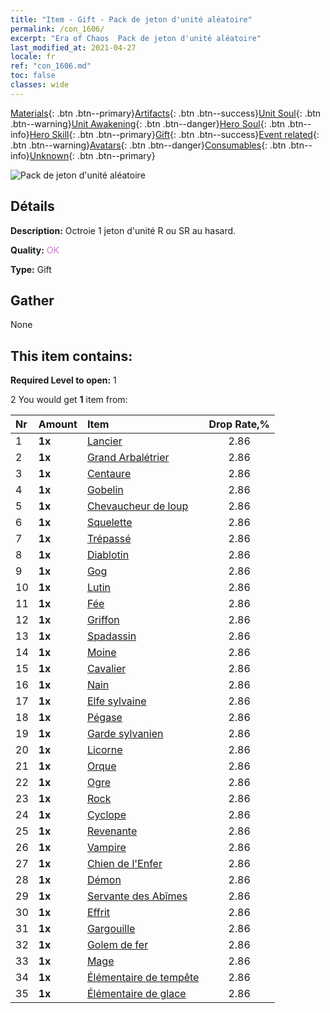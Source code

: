 ```yaml
---
title: "Item - Gift - Pack de jeton d'unité aléatoire"
permalink: /con_1606/
excerpt: "Era of Chaos  Pack de jeton d'unité aléatoire"
last_modified_at: 2021-04-27
locale: fr
ref: "con_1606.md"
toc: false
classes: wide
---
```

 [Materials](/ItemsFR/){: .btn .btn--primary}[Artifacts](/ItemsFR/Artifacts/){: .btn .btn--success}[Unit Soul](/ItemsFR/UnitSoul/){: .btn .btn--warning}[Unit Awakening](/ItemsFR/UnitAwakening/){: .btn .btn--danger}[Hero Soul](/ItemsFR/HeroSoul/){: .btn .btn--info}[Hero Skill](/ItemsFR/HeroSkill/){: .btn .btn--primary}[Gift](/ItemsFR/Gift/){: .btn .btn--success}[Event related](/ItemsFR/Events/){: .btn .btn--warning}[Avatars](/ItemsFR/Avatars/){: .btn .btn--danger}[Consumables](/ItemsFR/Consumables/){: .btn .btn--info}[Unknown](/ItemsFR/Unknown/){: .btn .btn--primary}

 ![Pack de jeton d'unité aléatoire](/images/t/i_907222.png)

## Détails
 **Description:** Octroie 1 jeton d'unité R ou SR au hasard.

 **Quality:** <span style="color: #DA70D6">OK</span>

 **Type:** Gift

## Gather

  None

## This item contains:

 **Required Level to open:** 1

 2 You would get **1** item  from:

  | Nr | Amount |     Item    | Drop Rate,% |
  |:---|:-------|:------------|:---------:|
  | 1 |  **1x** | [Lancier](/ItemsFR/unt_190/) | 2.86 | 
  | 2 |  **1x** | [Grand Arbalétrier](/ItemsFR/unt_191/) | 2.86 | 
  | 3 |  **1x** | [Centaure](/ItemsFR/unt_199/) | 2.86 | 
  | 4 |  **1x** | [Gobelin](/ItemsFR/unt_217/) | 2.86 | 
  | 5 |  **1x** | [Chevaucheur de loup](/ItemsFR/unt_218/) | 2.86 | 
  | 6 |  **1x** | [Squelette](/ItemsFR/unt_208/) | 2.86 | 
  | 7 |  **1x** | [Trépassé](/ItemsFR/unt_209/) | 2.86 | 
  | 8 |  **1x** | [Diablotin](/ItemsFR/unt_226/) | 2.86 | 
  | 9 |  **1x** | [Gog](/ItemsFR/unt_227/) | 2.86 | 
  | 10 |  **1x** | [Lutin](/ItemsFR/unt_235/) | 2.86 | 
  | 11 |  **1x** | [Fée](/ItemsFR/unt_262/) | 2.86 | 
  | 12 |  **1x** | [Griffon](/ItemsFR/unt_192/) | 2.86 | 
  | 13 |  **1x** | [Spadassin](/ItemsFR/unt_193/) | 2.86 | 
  | 14 |  **1x** | [Moine](/ItemsFR/unt_194/) | 2.86 | 
  | 15 |  **1x** | [Cavalier ](/ItemsFR/unt_195/) | 2.86 | 
  | 16 |  **1x** | [Nain](/ItemsFR/unt_200/) | 2.86 | 
  | 17 |  **1x** | [Elfe sylvaine](/ItemsFR/unt_201/) | 2.86 | 
  | 18 |  **1x** | [Pégase](/ItemsFR/unt_202/) | 2.86 | 
  | 19 |  **1x** | [Garde sylvanien](/ItemsFR/unt_203/) | 2.86 | 
  | 20 |  **1x** | [Licorne](/ItemsFR/unt_204/) | 2.86 | 
  | 21 |  **1x** | [Orque](/ItemsFR/unt_219/) | 2.86 | 
  | 22 |  **1x** | [Ogre](/ItemsFR/unt_220/) | 2.86 | 
  | 23 |  **1x** | [Rock](/ItemsFR/unt_221/) | 2.86 | 
  | 24 |  **1x** | [Cyclope](/ItemsFR/unt_222/) | 2.86 | 
  | 25 |  **1x** | [Revenante](/ItemsFR/unt_210/) | 2.86 | 
  | 26 |  **1x** | [Vampire](/ItemsFR/unt_211/) | 2.86 | 
  | 27 |  **1x** | [Chien de l'Enfer](/ItemsFR/unt_228/) | 2.86 | 
  | 28 |  **1x** | [Démon](/ItemsFR/unt_229/) | 2.86 | 
  | 29 |  **1x** | [Servante des Abîmes](/ItemsFR/unt_230/) | 2.86 | 
  | 30 |  **1x** | [Effrit](/ItemsFR/unt_231/) | 2.86 | 
  | 31 |  **1x** | [Gargouille](/ItemsFR/unt_236/) | 2.86 | 
  | 32 |  **1x** | [Golem de fer](/ItemsFR/unt_237/) | 2.86 | 
  | 33 |  **1x** | [Mage](/ItemsFR/unt_238/) | 2.86 | 
  | 34 |  **1x** | [Élémentaire de tempête](/ItemsFR/unt_263/) | 2.86 | 
  | 35 |  **1x** | [Élémentaire de glace](/ItemsFR/unt_264/) | 2.86 | 
